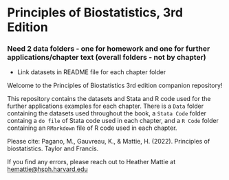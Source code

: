 # Principles of Biostatistics, 3rd Edition

### Need 2 data folders - one for homework and one for further applications/chapter text (overall folders - not by chapter)
- Link datasets in README file for each chapter folder

Welcome to the Principles of Biostatistics 3rd edition companion repository!

This repository contains the datasets and Stata and R code used for the further applications examples for each chapter. There is a `Data` folder containing the datasets used throughout the book, a `Stata Code` folder containg a `do file` of Stata code used in each chapter, and a `R Code` folder containing an `RMarkdown` file of R code used in each chapter. 

Please cite: Pagano, M., Gauvreau, K., & Mattie, H. (2022). Principles of biostatistics. Taylor and Francis.

If you find any errors, please reach out to Heather Mattie at hemattie@hsph.harvard.edu
